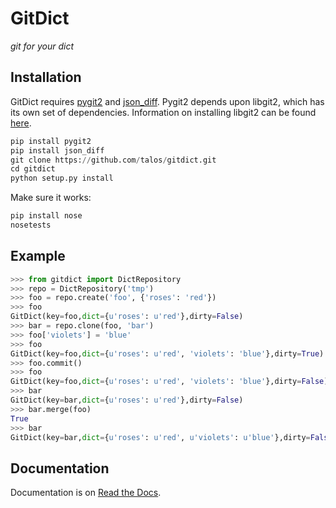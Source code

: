 # GitDict

*git for your dict*

## Installation

GitDict requires [pygit2][] and [json_diff][].  Pygit2 depends upon libgit2, 
which has its own set of dependencies.  Information on installing libgit2 can 
be found [here][].

  [pygit2]: https://github.com/libgit2/pygit2 
  [json_diff]: https://fedorahosted.org/json_diff/
  [here]: http://libgit2.github.com/

```python
pip install pygit2
pip install json_diff
git clone https://github.com/talos/gitdict.git
cd gitdict
python setup.py install
```

Make sure it works:

```python
pip install nose
nosetests
```

## Example

```python
>>> from gitdict import DictRepository
>>> repo = DictRepository('tmp')
>>> foo = repo.create('foo', {'roses': 'red'})
>>> foo
GitDict(key=foo,dict={u'roses': u'red'},dirty=False)
>>> bar = repo.clone(foo, 'bar')
>>> foo['violets'] = 'blue'
>>> foo
GitDict(key=foo,dict={u'roses': u'red', 'violets': 'blue'},dirty=True)
>>> foo.commit()
>>> foo
GitDict(key=foo,dict={u'roses': u'red', 'violets': 'blue'},dirty=False)
>>> bar
GitDict(key=bar,dict={u'roses': u'red'},dirty=False)
>>> bar.merge(foo)
True
>>> bar
GitDict(key=bar,dict={u'roses': u'red', u'violets': u'blue'},dirty=False)
```

## Documentation

Documentation is on [Read the Docs][].

  [Read the Docs]: http://gitdict.readthedocs.org
